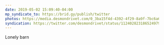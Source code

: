 ```yaml
---
date: 2019-05-02 15:09:40-04:00
mp_syndicate_to: https://brid.gy/publish/twitter
photos: https://media.desmondrivet.com/0_3ba15f4d-4392-4f29-8a9f-7bc6a6da6b44.jpg
syndication: https://twitter.com/desmondrivet/status/1124028231865249794
---
```


Lonely barn  